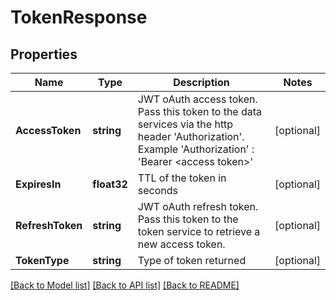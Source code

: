 # TokenResponse

## Properties

Name | Type | Description | Notes
------------ | ------------- | ------------- | -------------
**AccessToken** | **string** | JWT oAuth access token. Pass this token to the data services via the http header &#39;Authorization&#39;. Example &#39;Authorization&#39; : &#39;Bearer &lt;access token&gt;&#39; | [optional] 
**ExpiresIn** | **float32** | TTL of the token in seconds | [optional] 
**RefreshToken** | **string** | JWT oAuth refresh token. Pass this token to the token service to retrieve a new access token. | [optional] 
**TokenType** | **string** | Type of token returned | [optional] 

[[Back to Model list]](../README.md#documentation-for-models) [[Back to API list]](../README.md#documentation-for-api-endpoints) [[Back to README]](../README.md)


